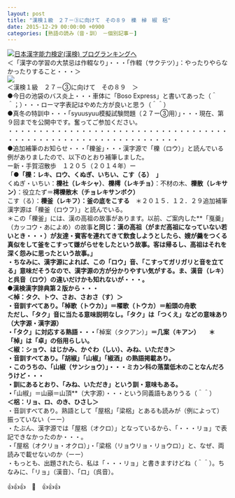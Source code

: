 ```yaml
---
layout: post
title: "漢検１級　２７－③に向けて　その８９　櫟　棹　椒　梠"
date: 2015-12-29 00:00:00 +0900
categories: [熟語の読み（音・訓）　－個別記事－]
---
```


[![](/syuusyuu9701/assets/images/漢検１級-２７－③に向けて-その８９-櫟-棹-椒-梠-br_c_3028_1.gif)](http://blog.with2.net/link.php?1659096:3028 "日本漢字能力検定(漢検) ブログランキングへ")[日本漢字能力検定(漢検) ブログランキングへ](http://blog.with2.net/link.php?1659096:3028)  
＜「漢字の学習の大禁忌は作輟なり」・・・「作輟（サクテツ）」：やったりやらなかったりすること・・・＞  
![](/syuusyuu9701/assets/images/漢検１級-２７－③に向けて-その８９-櫟-棹-椒-梠-b24a9d04c68a3af448e8dea948e9deec.jpg)  
＜漢検１級　２７－③に向けて　その８９　＞  
●今日の池袋のバス炎上・・・車体に「Boso Express」と書いてあった（＾＾；）・・・ローマ字表記はやめた方が良いと思う（＾＾）  
●真冬の特訓中・・・「syuusyuu模擬試験問題（２７ー③用）」・・・現在、第９回までを公開中です。奮ってご参加ください。  
・・・・・・・・・・・・・・・・・・・・・・・・・・・・・・・・・・・・・・・・・・・・・・・・・・・・・・・・・・・・・・・・  
●追加補筆のお知らせ・・・「櫟釜」・・・漢字源で「櫟（ロウ）」と読んでいる例がありましたので、以下のとおり補筆しました。  
ー新・手賀沼散歩　１２０５（２０１４年）ー  
「**●「櫟：レキ、ロウ、くぬぎ、いちい、こす（る）　」**  
くぬぎ・いちい：**櫟社（レキシャ）**、**櫟樗（レキチョ）**：不材の木、**櫟散（レキサン）**：役立たず＝**樗櫟散木（チョレキサンボク）**  
こす（る）：**櫟釜（レキフ）：釜の底をこする**　＊２０１５．１２．２９追加補筆　漢字源は「櫟釜（ロウフ）」と読んでいる。  
＊この「櫟釜」には、漢の高祖の故事があります。以前、ご案内した**「戛羹」（カッコウ・あによめ）の故事**と同じ：漢の高祖（がまだ高祖になっていない若いとき・・・）が友達・賓客を連れてきて飲食しようとしたら、**嫂が羹をつくる真似をして釜をこすって嫌がらせをしたという故事**。客は帰るし、高祖はそれを深く怨みに思ったという故事。」  
・ちなみに、漢字源によれば、この「ロウ」音、「こすってガリガリと音を立てる」意味だそうなので、漢字源の方が分かりやすい気がする。ま、漢音（レキ）と呉音（ロウ）の違いだけかも知れないが・・・。  
●漢検漢字辞典第２版から・・・  
**＜棹：タク、トウ、さお、さおさ（す）＞**  
・音訓すべてあり。「棹歌（トウカ）」＝櫂歌（トウカ）＝船頭の舟歌  
ただし、「タク」音に当たる意味説明なし。「タク」は「つくえ」などの意味あり（大字源・漢字源）  
・「タク」に対応する熟語・・・**「棹案（タクアン）」**＝几案（キアン）　　＊「棹」は「卓」の俗用らしい。  
**＜椒：ショウ、はじかみ、かぐわ（しい）、みね、いただき＞**  
・音訓すべてあり。「胡椒」「山椒」「椒酒」の熟語掲載あり。  
・このうちの、「山椒（サンショウ）」・・・ミカン科の落葉低木のことなんだろうけど・・・  
・訓にあるとおり、「みね、いただき」という訓・意味もある。  
・**「山椒」＝山巓＝山頂**（大字源）・・・という同義語もありうる（＾＾）  
**＜梠：リョ、ロ、のき、ひさし＞**  
・音訓すべてあり。熟語として「屋梠」「梁梠」とあるも読みが（例によって）振っていない（ーー）  
・たぶん、漢字源では「屋梠（オクロ）」となっているから、「・・・リョ」で表記できなかったのか・・・。  
・「屋梠（オクリョ・オクロ）」・「梁梠（リョウリョ・リョウロ）」と、なぜ、両読みで載せないのか（ーー）  
・もっとも、出題されたら、私は「・・・リョ」と書きますけどね（＾＾）。ちなみに、「リョ」（漢音）、「ロ」（呉音）。  
  
👍👍👍　🐑　👍👍👍  